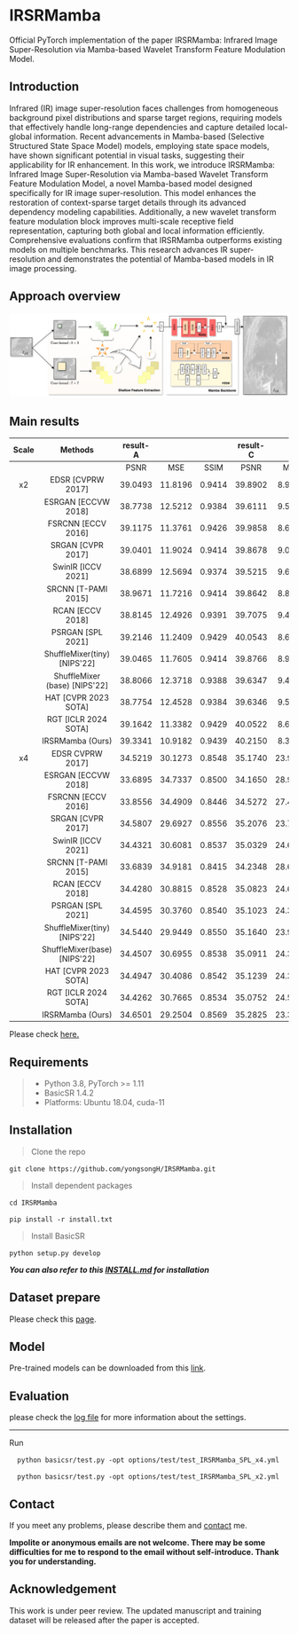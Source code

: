 # IRSRMamba
Official PyTorch implementation of the paper IRSRMamba: Infrared Image Super-Resolution via Mamba-based Wavelet Transform Feature Modulation Model.


## Introduction

Infrared (IR) image super-resolution faces challenges from homogeneous background pixel distributions and sparse target regions, requiring models that effectively handle long-range dependencies and capture detailed local-global information. Recent advancements in Mamba-based (Selective Structured State Space Model) models, employing state space models, have shown significant potential in visual tasks, suggesting their applicability for IR enhancement. In this work, we introduce IRSRMamba: Infrared Image Super-Resolution via Mamba-based Wavelet Transform Feature Modulation Model, a novel Mamba-based model designed specifically for IR image super-resolution. This model enhances the restoration of context-sparse target details through its advanced dependency modeling capabilities. Additionally, a new wavelet transform feature modulation block improves multi-scale receptive field representation, capturing both global and local information efficiently. Comprehensive evaluations confirm that IRSRMamba outperforms existing models on multiple benchmarks. This research advances IR super-resolution and demonstrates the potential of Mamba-based models in IR image processing.

## Approach overview

![IRSRMamba](experiments/pretrained_models/IRSRMamba.png)

## Main results

| Scale | Methods | result-A |  |  | result-C |  |  | CVC10 |  |  |
| :---: | :---: | :---: | :---: | :---: | :---: | :---: | :---: | :---: | :---: | :---: |
|  |  | PSNR  | MSE | SSIM  | PSNR  | MSE| SSIM   | PSNR  | MSE | SSIM  |
| x2 | EDSR [CVPRW 2017]  | 39.0493 | 11.8196 | 0.9414 | 39.8902 | 8.9865 | 0.9528 | 44.1770 | 2.7845 | 0.9713 |
|  | ESRGAN [ECCVW 2018]  | 38.7738 | 12.5212 | 0.9384 | 39.6111 | 9.5793 | 0.9500 | 44.0974 | 2.8477 | 0.9709 |
|  | FSRCNN [ECCV 2016]  | 39.1175 | 11.3761 | 0.9426 | 39.9858 | 8.6899 | 0.9535 | 44.1253 | 2.8162 | 0.9710 |
|  | SRGAN [CVPR 2017]  | 39.0401 | 11.9024 | 0.9414 | 39.8678 | 9.0586 | 0.9527 | 44.1736 | 2.7851 | 0.9713 |
|  | SwinIR [ICCV 2021]  | 38.6899 | 12.5694 | 0.9374 | 39.5215 | 9.6530 | 0.9492 | 43.9980 | 2.8926 | 0.9704 |
|  | SRCNN [T-PAMI 2015]  | 38.9671 | 11.7216 | 0.9414 | 39.8642 | 8.8857 | 0.9524 | 44.0038 | 2.9084 | 0.9707 |
|  | RCAN [ECCV 2018]  | 38.8145 | 12.4926 | 0.9391 | 39.7075 | 9.4220 | 0.9511 | 44.1205 | 2.8170 | 0.9713 |
|  | PSRGAN [SPL 2021]  | 39.2146  | 11.2409  | 0.9429  | 40.0543  | 8.6101 | 0.9539 | 44.2377 | 2.7454  | 0.9713 |
|  | ShuffleMixer(tiny)[NIPS'22]  | 39.0465 | 11.7605 | 0.9414 | 39.8766 | 8.9680 | 0.9527 | 44.1408 | 2.8113 | 0.9713 |
|  | ShuffleMixer (base) [NIPS'22]  | 38.8066 | 12.3718 | 0.9388 | 39.6347 | 9.4864 | 0.9503 | 44.0357 | 2.8809 | 0.9710 |
|  | HAT [CVPR 2023 SOTA]  | 38.7754 | 12.4528 | 0.9384 | 39.6346 | 9.5132 | 0.9500 | 44.1080 | 2.8244 | 0.9709 |
|  | RGT [ICLR 2024 SOTA]  | 39.1642 | 11.3382 | 0.9429 | 40.0522 | 8.6033 | 0.9540  | 44.2311 | 2.7358 | 0.9717  |
|  | IRSRMamba (Ours) | 39.3341 | 10.9182 | 0.9439 | 40.2150 | 8.3396 | 0.9548 | 44.5098 | 2.5673 | 0.9719 |
| x4 | EDSR CVPRW 2017]  | 34.5219 | 30.1273 | 0.8548 | 35.1740 | 23.9917 | 0.8723 | 40.1190 | 6.8819 | 0.9482 |
|  | ESRGAN [ECCVW 2018]  | 33.6895 | 34.7337 | 0.8500 | 34.1650 | 28.9017 | 0.8679 | 37.9780 | 10.9641 | 0.9455 |
|  | FSRCNN [ECCV 2016]  | 33.8556 | 34.4909 | 0.8446 | 34.5272 | 27.4495 | 0.8636 | 38.7856 | 9.5482 | 0.9421 |
|  | SRGAN [CVPR 2017]  | 34.5807  | 29.6927  | 0.8556  | 35.2076  | 23.7701  | 0.8728  | 40.1479  | 6.8162 | 0.9483 |
|  | SwinIR [ICCV 2021] | 34.4321 | 30.6081 | 0.8537 | 35.0329 | 24.6490 | 0.8710 | 39.9062 | 7.1886 | 0.9479 |
|  | SRCNN [T-PAMI 2015]  | 33.6839 | 34.9181 | 0.8415 | 34.2348 | 28.6115 | 0.8568 | 38.0976 | 10.7588 | 0.9279 |
|  | RCAN [ECCV 2018]  | 34.4280 | 30.8815 | 0.8528 | 35.0823 | 24.6507 | 0.8705 | 40.0805 | 6.9225 | 0.9484  |
|  | PSRGAN [SPL 2021]  | 34.4595 | 30.3760 | 0.8540 | 35.1023 | 24.3147 | 0.8715 | 39.9533 | 7.1274 | 0.9471 |
|  | ShuffleMixer(tiny) [NIPS'22]  | 34.5440 | 29.9449 | 0.8550 | 35.1640 | 23.9705 | 0.8723 | 40.0756 | 6.9296 | 0.9478 |
|  | ShuffleMixer(base) [NIPS'22]  | 34.4507 | 30.6955 | 0.8538 | 35.0911 | 24.3745 | 0.8714 | 40.0120 | 7.0622 | 0.9477 |
|  | HAT [CVPR 2023 SOTA]  | 34.4947 | 30.4086 | 0.8542 | 35.1239 | 24.3103 | 0.8713 | 40.0934 | 6.9078 | 0.9478 |
|  | RGT [ICLR 2024 SOTA]  | 34.4262 | 30.7665 | 0.8534 | 35.0752 | 24.5105 | 0.8710 | 39.9794 | 7.0851 | 0.9476 |
|  | IRSRMamba (Ours) | 34.6501 | 29.2504 | 0.8569 | 35.2825 | 23.3929 | 0.8738 | 40.3810 | 6.5029 | 0.9492 |

Please check [here.](https://github.com/yongsongH/IRSRMamba/blob/3fb448b0efaa5ded1bd2b878d9535e256f99509f/experiments/pretrained_models/vis.pdf)


## Requirements
> - Python 3.8, PyTorch >= 1.11
> - BasicSR 1.4.2
> - Platforms: Ubuntu 18.04, cuda-11



## Installation
>  Clone the repo
```
git clone https://github.com/yongsongH/IRSRMamba.git
```
> Install dependent packages
```
cd IRSRMamba
```
```
pip install -r install.txt
```
> Install BasicSR
```
python setup.py develop
```
***You can also refer to this [INSTALL.md](https://github.com/XPixelGroup/BasicSR/blob/master/docs/INSTALL.md) for installation***

## Dataset prepare

Please check this [page](https://figshare.com/articles/dataset/IRSRMamba_Infrared_Image_Super-Resolution_via_Mamba-based_Wavelet_Transform_Feature_Modulation_Model/25835938).

## Model

Pre-trained models can be downloaded from this [link](https://figshare.com/articles/dataset/IRSRMamba_Infrared_Image_Super-Resolution_via_Mamba-based_Wavelet_Transform_Feature_Modulation_Model/25835938).

## Evaluation

please check the [log file](https://github.com/yongsongH/IRSRMamba/blob/main/results/0515_SPL_IRSRMamba_Final_x2/test_0515_SPL_IRSRMamba_Final_x2_20240516_171818.log) for more information about the settings.

    
***
Run 
```
  python basicsr/test.py -opt options/test/test_IRSRMamba_SPL_x4.yml
```
```
  python basicsr/test.py -opt options/test/test_IRSRMamba_SPL_x2.yml
```

## Contact

If you meet any problems, please describe them and [contact](https://hyongsong.work/) me. 

**Impolite or anonymous emails are not welcome. There may be some difficulties for me to respond to the email without self-introduce. Thank you for understanding.**

## Acknowledgement
This work is under peer review.
The updated manuscript and training dataset will be released after the paper is accepted.
